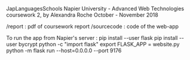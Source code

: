 JapLanguagesSchools
Napier University - Advanced Web Technologies coursework 2, by Alexandra Roche
October - November 2018

/report : pdf of coursework report
/sourcecode : code of the web-app

To run the app from Napier's server :
  pip install --user flask
  pip install --user bycrypt
  python -c "import flask"
  export FLASK_APP = website.py
  python -m flask run --host=0.0.0.0 --port 9176
